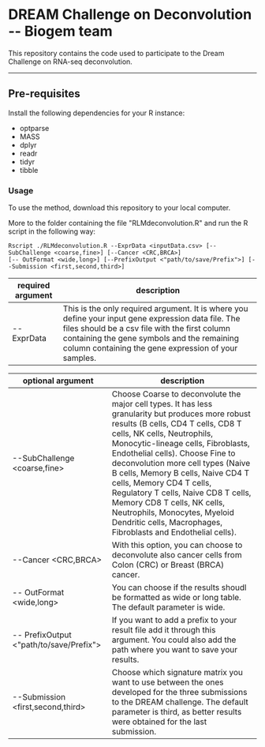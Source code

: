 [//]: # (Title: Description Deconvolution method - Biogem team)  
[//]: # (Author: Gianni Monaco)  
[//]: # (Date: March 18, 2022) 



# DREAM Challenge on Deconvolution -- Biogem team

This repository contains the code used to participate to the Dream Challenge on RNA-seq deconvolution. 


---
## Pre-requisites

Install the following dependencies for your R instance:

* optparse
* MASS
* dplyr
* readr
* tidyr
* tibble 


### Usage

To use the method, download this repository to your local computer. 

More to the folder containing the file "RLMdeconvolution.R" and run the R script in the following way:

```
Rscript ./RLMdeconvolution.R --ExprData <inputData.csv> [--SubChallenge <coarse,fine>] [--Cancer <CRC,BRCA>]
[-- OutFormat <wide,long>] [--PrefixOutput <"path/to/save/Prefix">] [--Submission <first,second,third>]
```

required argument|description
---|---
--ExprData | This is the only required argument. It is where you define your input gene expression data file. The files should be a csv file with the first column containing the gene symbols and the remaining column containing the gene expression of your samples.


optional argument|description
---|---
--SubChallenge <coarse,fine> | Choose Coarse to deconvolute the major cell types. It has less granularity but produces more robust results (B cells, CD4 T cells, CD8 T cells, NK cells, Neutrophils, Monocytic-lineage cells, Fibroblasts, Endothelial cells). Choose Fine to deconvolution more cell types (Naive B cells, Memory B cells, Naive CD4 T cells, Memory CD4 T cells, Regulatory T cells, Naive CD8 T cells, Memory CD8 T cells, NK cells, Neutrophils, Monocytes, Myeloid Dendritic cells, Macrophages, Fibroblasts and Endothelial cells).  
--Cancer <CRC,BRCA> | With this option, you can choose to deconvolute also cancer cells from Colon (CRC) or Breast (BRCA) cancer.  
-- OutFormat <wide,long> | You can choose if the results shoudl be formatted as wide or long table. The default parameter is wide.  
-- PrefixOutput <"path/to/save/Prefix"> | If you want to add a prefix to your result file add it through this argument. You could also add the path where you want to save your results.  
--Submission <first,second,third> |Choose which signature matrix you want to use between the ones developed for the three submissions to the DREAM challenge. The default parameter is third, as better results were obtained for the last submission.  


  




